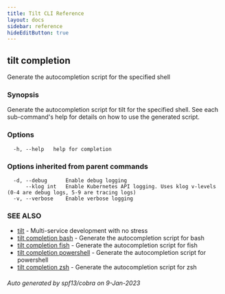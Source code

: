```yaml
---
title: Tilt CLI Reference
layout: docs
sidebar: reference
hideEditButton: true
---
```

## tilt completion

Generate the autocompletion script for the specified shell

### Synopsis

Generate the autocompletion script for tilt for the specified shell.
See each sub-command's help for details on how to use the generated script.


### Options

```
  -h, --help   help for completion
```

### Options inherited from parent commands

```
  -d, --debug      Enable debug logging
      --klog int   Enable Kubernetes API logging. Uses klog v-levels (0-4 are debug logs, 5-9 are tracing logs)
  -v, --verbose    Enable verbose logging
```

### SEE ALSO

* [tilt](tilt.html)	 - Multi-service development with no stress
* [tilt completion bash](tilt_completion_bash.html)	 - Generate the autocompletion script for bash
* [tilt completion fish](tilt_completion_fish.html)	 - Generate the autocompletion script for fish
* [tilt completion powershell](tilt_completion_powershell.html)	 - Generate the autocompletion script for powershell
* [tilt completion zsh](tilt_completion_zsh.html)	 - Generate the autocompletion script for zsh

###### Auto generated by spf13/cobra on 9-Jan-2023
